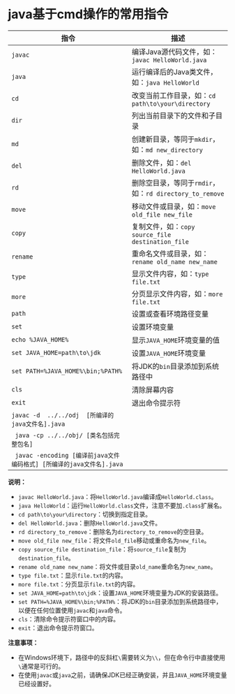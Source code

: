 # java基于cmd操作的常用指令


| 指令       | 描述                                                         |
|------------|--------------------------------------------------------------|
| `javac`    | 编译Java源代码文件，如：`javac HelloWorld.java`             |
| `java`     | 运行编译后的Java类文件，如：`java HelloWorld`                |
| `cd`       | 改变当前工作目录，如：`cd path\to\your\directory`            |
| `dir`      | 列出当前目录下的文件和子目录                                 |
| `md`       | 创建新目录，等同于`mkdir`，如：`md new_directory`            |
| `del`      | 删除文件，如：`del HelloWorld.java`                          |
| `rd`       | 删除空目录，等同于`rmdir`，如：`rd directory_to_remove`      |
| `move`     | 移动文件或目录，如：`move old_file new_file`                 |
| `copy`     | 复制文件，如：`copy source_file destination_file`           |
| `rename`   | 重命名文件或目录，如：`rename old_name new_name`             |
| `type`     | 显示文件内容，如：`type file.txt`                            |
| `more`     | 分页显示文件内容，如：`more file.txt`                        |
| `path`     | 设置或查看环境路径变量                                       |
| `set`      | 设置环境变量                                                 |
| `echo %JAVA_HOME%` | 显示`JAVA_HOME`环境变量的值                     |
| `set JAVA_HOME=path\to\jdk` | 设置`JAVA_HOME`环境变量                |
| `set PATH=%JAVA_HOME%\bin;%PATH%` | 将JDK的`bin`目录添加到系统路径中       |
| `cls`      | 清除屏幕内容                                                 |
| `exit`     | 退出命令提示符                                               |
| `javac -d  ../../odj  [所编译的java文件名].java` |               |
|` java -cp ../../obj/ [类名包括完整包名]`     |                    |
|` javac -encoding [编译前java文件编码格式] [所编译的java文件名].java`  |                   |

**说明：**
- `javac HelloWorld.java`：将`HelloWorld.java`编译成`HelloWorld.class`。
- `java HelloWorld`：运行`HelloWorld.class`文件，注意不要加`.class`扩展名。
- `cd path\to\your\directory`：切换到指定目录。
- `del HelloWorld.java`：删除`HelloWorld.java`文件。
- `rd directory_to_remove`：删除名为`directory_to_remove`的空目录。
- `move old_file new_file`：将文件`old_file`移动或重命名为`new_file`。
- `copy source_file destination_file`：将`source_file`复制为`destination_file`。
- `rename old_name new_name`：将文件或目录`old_name`重命名为`new_name`。
- `type file.txt`：显示`file.txt`的内容。
- `more file.txt`：分页显示`file.txt`的内容。
- `set JAVA_HOME=path\to\jdk`：设置`JAVA_HOME`环境变量为JDK的安装路径。
- `set PATH=%JAVA_HOME%\bin;%PATH%`：将JDK的`bin`目录添加到系统路径中，以便在任何位置使用`javac`和`java`命令。
- `cls`：清除命令提示符窗口中的内容。
- `exit`：退出命令提示符窗口。

**注意事项：**
- 在Windows环境下，路径中的反斜杠`\`需要转义为`\\`，但在命令行中直接使用`\`通常是可行的。
- 在使用`javac`或`java`之前，请确保JDK已经正确安装，并且`JAVA_HOME`环境变量已经设置好。